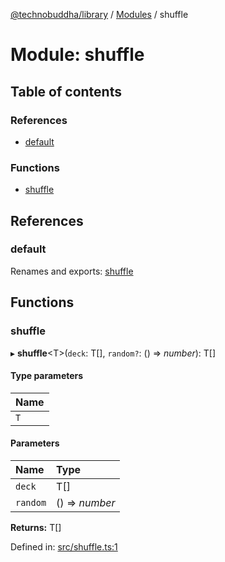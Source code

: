[@technobuddha/library](../../README.md) / [Modules](../Modules.md) / shuffle

# Module: shuffle

## Table of contents

### References

- [default](shuffle.md#default)

### Functions

- [shuffle](shuffle.md#shuffle)

## References

### default

Renames and exports: [shuffle](shuffle.md#shuffle)

## Functions

### shuffle

▸ **shuffle**<T\>(`deck`: T[], `random?`: () => *number*): T[]

#### Type parameters

| Name |
| :------ |
| `T` |

#### Parameters

| Name | Type |
| :------ | :------ |
| `deck` | T[] |
| `random` | () => *number* |

**Returns:** T[]

Defined in: [src/shuffle.ts:1](https://github.com/technobuddha/hill.software/blob/693f679/packages/library/src/shuffle.ts#L1)
